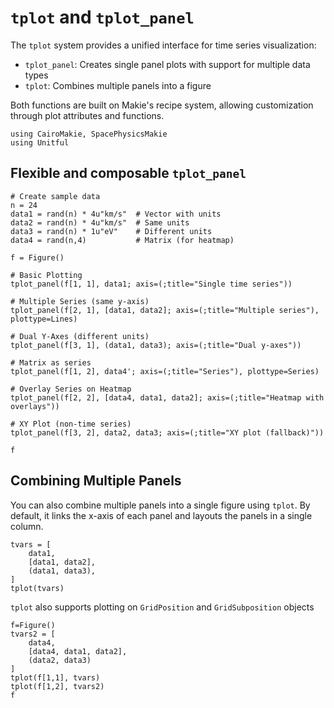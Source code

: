 # `tplot` and `tplot_panel`

The `tplot` system provides a unified interface for time series visualization:

- `tplot_panel`: Creates single panel plots with support for multiple data types
- `tplot`: Combines multiple panels into a figure

Both functions are built on Makie's recipe system, allowing customization through plot attributes and functions.

```@example tplot
using CairoMakie, SpacePhysicsMakie
using Unitful
```

## Flexible and composable `tplot_panel`

```@example tplot
# Create sample data
n = 24
data1 = rand(n) * 4u"km/s"  # Vector with units
data2 = rand(n) * 4u"km/s"  # Same units
data3 = rand(n) * 1u"eV"    # Different units
data4 = rand(n,4)           # Matrix (for heatmap)

f = Figure()

# Basic Plotting
tplot_panel(f[1, 1], data1; axis=(;title="Single time series"))

# Multiple Series (same y-axis)
tplot_panel(f[2, 1], [data1, data2]; axis=(;title="Multiple series"), plottype=Lines)

# Dual Y-Axes (different units)
tplot_panel(f[3, 1], (data1, data3); axis=(;title="Dual y-axes"))

# Matrix as series
tplot_panel(f[1, 2], data4'; axis=(;title="Series"), plottype=Series)

# Overlay Series on Heatmap
tplot_panel(f[2, 2], [data4, data1, data2]; axis=(;title="Heatmap with overlays"))

# XY Plot (non-time series)
tplot_panel(f[3, 2], data2, data3; axis=(;title="XY plot (fallback)"))

f
```

## Combining Multiple Panels

You can also combine multiple panels into a single figure using `tplot`. By default, it links the x-axis of each panel and layouts the panels in a single column.

```@example tplot
tvars = [
    data1,                  
    [data1, data2],        
    (data1, data3),
]
tplot(tvars)
```

`tplot` also supports plotting on `GridPosition` and `GridSubposition` objects

```@example tplot
f=Figure()
tvars2 = [
    data4,
    [data4, data1, data2],
    (data2, data3)
]
tplot(f[1,1], tvars)
tplot(f[1,2], tvars2)
f
```
